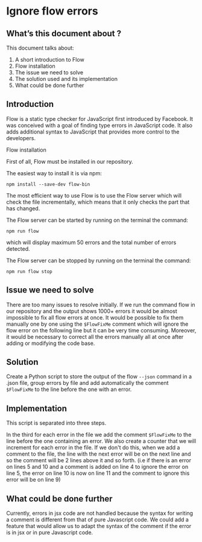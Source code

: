 # Ignore flow errors

## What’s this document about ?

This document talks about:
1. A short introduction to Flow
2. Flow installation
3. The issue we need to solve
4. The solution used and its implementation
5. What could be done further


## Introduction

Flow is a static type checker for JavaScript first introduced by Facebook. It was conceived with a goal of finding type errors in JavaScript code. It also adds additional syntax to JavaScript that provides more control to the developers.


Flow installation

First of all, Flow must be installed in our repository.

The easiest way to install it is via npm:

    npm install --save-dev flow-bin

The most efficient way to use Flow is to use the Flow server which will check the file incrementally, which means that it only checks the part that has changed.

The Flow server can be started by running on the terminal the command:

    npm run flow

which will display maximum 50 errors and the total number of errors detected.

The Flow server can be stopped by running on the terminal the command:

    npm run flow stop


## Issue we need to solve

There are too many issues to resolve initially. If we run the command flow in our repository and the output shows 1000+ errors it would be almost impossible to fix all flow errors at once. It would be possible to fix them manually one by one using the ``$FlowFixMe`` comment which will ignore the flow error on the following line but it can be very time consuming. Moreover, it would be necessary to correct all the errors manually all at once after adding or modifying the code base.


## Solution

Create a Python script to store the output of the flow ``--json`` command in a .json file, group errors by file and add automatically the comment ``$FlowFixMe`` to the line before the one with an error.


## Implementation

This script is separated into three steps. 

In the third for each error in the file we add the comment ``$FlowFixMe`` to the line before the one containing an error. We also create a counter that we will increment for each error in the file. If we don't do this, when we add a comment to the file, the line with the next error will be on the next line and so the comment will be 2 lines above it and so forth.
(i.e if there is an error on lines 5 and 10 and a comment is added on line 4 to ignore the error on line 5, the error on line 10 is now on line 11 and the comment to ignore this error will be on line 9)


## What could be done further

Currently, errors in jsx code are not handled because the syntax for writing a comment is different from that of pure Javascript code.
We could add a feature that would allow us to adapt the syntax of the comment if the error is in jsx or in pure Javascript code.
